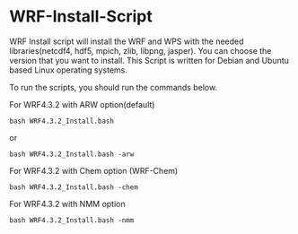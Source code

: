 # WRF-Install-Script


WRF Install script will install the WRF and WPS with the needed libraries(netcdf4, hdf5, mpich, zlib, libpng, jasper). You can choose the version that you want to install. This Script is written for Debian and Ubuntu based Linux operating systems.

To run the scripts, you should run the commands below.

For WRF4.3.2 with ARW option(default)

```
bash WRF4.3.2_Install.bash
```
or
```
bash WRF4.3.2_Install.bash -arw
```

For WRF4.3.2 with Chem option (WRF-Chem)
```
bash WRF4.3.2_Install.bash -chem
```
For WRF4.3.2 with NMM option
```
bash WRF4.3.2_Install.bash -nmm
```
